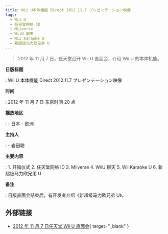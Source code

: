 ```yaml
---
title: Wii U本体機能 Direct 2012.11.7 プレゼンテーション映像
tags:
  - Wii U
  - 任天堂网络 ID
  - Miiverse
  - WiiU 聊天
  - Wii Karaoke U
  - 新超级马力欧兄弟 U
---
```


> 2012 年 11 月 7 日，任天堂召开 Wii U 直面会，介绍 Wii U 的本体机能。

**日版标题**

:   Wii U 本体機能 Direct 2012.11.7 プレゼンテーション映像

**时间**

:   2012 年 11 月 7 日 东京时间 20 点

**播放地区**

:   - 日本
    - 欧洲

**主持人**

:   - 岩田聪

**主要内容**

:   1. 开箱仪式
    2. 任天堂网络 ID
    3. Miiverse
    4. WiiU 聊天
    5. Wii Karaoke U
    6. 新超级马力欧兄弟 U

**备注**

:   日版直面会结束后，有开发者介绍《新超级马力欧兄弟 U》。

## 外部链接

- [2012 年 11 月 7 日任天堂 Wii U 直面会](https://www.bilibili.com/video/BV1DJ411i7CZ/){ target="_blank" }

